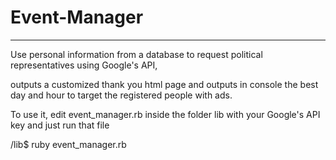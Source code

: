 # Event-Manager
-----------------------------------------------------------------------
Use personal information from a database to request political representatives using Google's API, 

outputs a customized thank you html page and outputs in console the best day and hour to target the registered people with ads.

To use it, edit event_manager.rb inside the folder lib with your Google's API key and just run that file

/lib$ ruby event_manager.rb
